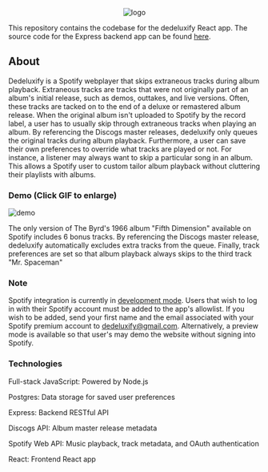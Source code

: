 <div align="center">

![logo](https://github.com/dtaylor6/dedeluxify/assets/57015811/22a23ecc-71b2-4545-8af1-a4ad6b9ea744)

</div>

This repository contains the codebase for the dedeluxify React app. The source code for the Express backend app can be found [here](https://github.com/dtaylor6/dedeluxify-backend).

## About

Dedeluxify is a Spotify webplayer that skips extraneous tracks during album playback. Extraneous tracks are tracks that were not originally part of an album's initial release, such as demos, outtakes, and live versions. Often, these tracks are tacked on to the end of a deluxe or remastered album release. When the original album isn't uploaded to Spotify by the record label, a user has to usually skip through extraneous tracks when playing an album. By referencing the Discogs master releases, dedeluxify only queues the original tracks during album playback. Furthermore, a user can save their own preferences to override what tracks are played or not. For instance, a listener may always want to skip a particular song in an album. This allows a Spotify user to custom tailor album playback without cluttering their playlists with albums. 

### Demo (Click GIF to enlarge)

![demo](https://github.com/dtaylor6/dedeluxify/assets/57015811/ec2e8740-0aaa-4b75-a3ab-91bb361b3856)

The only version of The Byrd's 1966 album "Fifth Dimension" available on Spotify includes 6 bonus tracks. By referencing the Discogs master release, dedeluxify automatically excludes extra tracks from the queue. Finally, track preferences are set so that album playback always skips to the third track "Mr. Spaceman"

### Note

Spotify integration is currently in [development mode](https://developer.spotify.com/documentation/web-api/concepts/quota-modes). Users that wish to log in with their Spotify account must be added to the app's allowlist. If you wish to be added, send your first name and the email associated with your Spotify premium account to dedeluxify@gmail.com. Alternatively, a preview mode is available so that user's may demo the website without signing into Spotify.

### Technologies

Full-stack JavaScript: Powered by Node.js

Postgres: Data storage for saved user preferences

Express: Backend RESTful API

Discogs API: Album master release metadata

Spotify Web API: Music playback, track metadata, and OAuth authentication

React: Frontend React app
